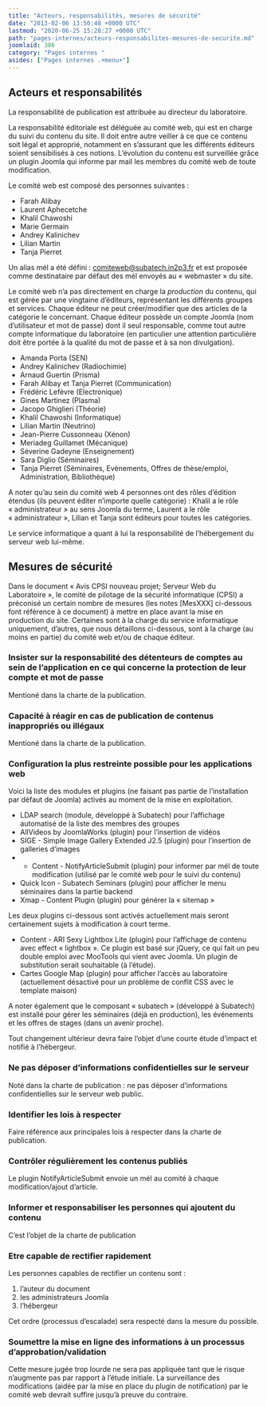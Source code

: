 ```yaml
---
title: "Acteurs, responsabilités, mesures de sécurité"
date: "2013-02-06 13:50:48 +0000 UTC"
lastmod: "2020-06-25 15:28:27 +0000 UTC"
path: "pages-internes/acteurs-responsabilites-mesures-de-securite.md"
joomlaid: 306
category: "Pages internes "
asides: ["Pages internes .+menu+"]
---
```

Acteurs et responsabilités
--------------------------

La responsabilité de publication est attribuée au directeur du laboratoire.

La responsabilité éditoriale est déléguée au comité web, qui est en charge du suivi du contenu du site. Il doit entre autre veiller à ce que ce contenu soit légal et approprié, notamment en s’assurant que les différents éditeurs soient sensibilisés à ces notions. L’évolution du contenu est surveillée grâce un plugin Joomla qui informe par mail les membres du comité web de toute modification.

Le comité web est composé des personnes suivantes :

*   Farah Alibay
*   Laurent Aphecetche
*   Khalil Chawoshi
*   Marie Germain
*   Andrey Kalinichev
*   Lilian Martin
*   Tanja Pierret

Un alias mél a été défini : comiteweb@subatech.in2p3.fr et est proposée comme destinataire par défaut des mél envoyés au « webmaster » du site.

Le comité web n’a pas directement en charge la _production_ du contenu, qui est gérée par une vingtaine d’éditeurs, représentant les différents groupes et services. Chaque éditeur ne peut créer/modifier que des articles de la catégorie le concernant. Chaque éditeur possède un compte Joomla (nom d’utilisateur et mot de passe) dont il seul responsable, comme tout autre compte informatique du laboratoire (en particulier une attention particulière doit être portée à la qualité du mot de passe et à sa non divulgation).

*   Amanda Porta (SEN)
*   Andrey Kalinichev (Radiochimie)
*   Arnaud Guertin (Prisma)
*   Farah Alibay et Tanja Pierret (Communication)
*   Frédéric Lefèvre (Electronique)
*   Gines Martinez (Plasma)
*   Jacopo Ghiglieri (Théorie)
*   Khalil Chawoshi (Informatique)
*   Lilian Martin (Neutrino)
*   Jean-Pierre Cussonneau (Xénon)
*   Meriadeg Guillamet (Mécanique)
*   Séverine Gadeyne (Enseignement)
*   Sara Diglio (Séminaires)
*   Tanja Pierret (Séminaires, Evènements, Offres de thèse/emploi, Administration, Bibliothèque)

A noter qu’au sein du comité web 4 personnes ont des rôles d’édition étendus (ils peuvent éditer n’importe quelle catégorie) : Khalil a le rôle « administrateur » au sens Joomla du terme, Laurent a le rôle « administrateur », Lilian et Tanja sont éditeurs pour toutes les catégories.

Le service informatique a quant à lui la responsabilité de l’hébergement du serveur web lui-même.

Mesures de sécurité
-------------------

Dans le document « Avis CPSI nouveau projet; Serveur Web du Laboratoire », le comité de pilotage de la sécurité informatique (CPSI) a préconisé un certain nombre de mesures (les notes \[MesXXX\] ci-dessous font référence à ce document) à mettre en place avant la mise en production du site. Certaines sont à la charge du service informatique uniquement, d’autres, que nous détaillons ci-dessous, sont à la charge (au moins en partie) du comité web et/ou de chaque éditeur.

### Insister sur la responsabilité des détenteurs de comptes au sein de l’application en ce qui concerne la protection de leur compte et mot de passe

Mentioné dans la charte de la publication.

### Capacité à réagir en cas de publication de contenus inappropriés ou illégaux

Mentioné dans la charte de la publication.

### Configuration la plus restreinte possible pour les applications web

Voici la liste des modules et plugins (ne faisant pas partie de l’installation par défaut de Joomla) activés au moment de la mise en exploitation.

*   LDAP search (module, développé à Subatech) pour l’affichage automatisé de la liste des membres des groupes
*   AllVideos by JoomlaWorks (plugin) pour l’insertion de vidéos
*   SIGE - Simple Image Gallery Extended J2.5 (plugin) pour l’insertion de galleries d’images
*   *   Content - NotifyArticleSubmit (plugin) pour informer par mél de toute modification (utilisé par le comité web pour le suivi du contenu)
*   Quick Icon - Subatech Seminars (plugin) pour afficher le menu séminaires dans la partie backend
*   Xmap - Content Plugin (plugin) pour générer la « sitemap »

Les deux plugins ci-dessous sont activés actuellement mais seront certainement sujets à modification à court terme.

*   Content - ARI Sexy Lightbox Lite (plugin) pour l’affichage de contenu avec effect « lightbox ». Ce plugin est basé sur jQuery, ce qui fait un peu double emploi avec MooTools qui vient avec Joomla. Un plugin de substitution serait souhaitable (à l’étude).
*   Cartes Google Map (plugin) pour afficher l’accès au laboratoire (actuellement désactivé pour un problème de conflit CSS avec le template maison)

A noter également que le composant « subatech » (développé à Subatech) est installé pour gérer les séminaires (déjà en production), les événements et les offres de stages (dans un avenir proche).

Tout changement ultérieur devra faire l’objet d’une courte étude d’impact et notifié à l’hébergeur.

### Ne pas déposer d’informations confidentielles sur le serveur

Noté dans la charte de publication : ne pas déposer d’informations confidentielles sur le serveur web public.

### Identifier les lois à respecter

Faire référence aux principales lois à respecter dans la charte de publication.

### Contrôler régulièrement les contenus publiés

Le plugin NotifyArticleSubmit envoie un mél au comité à chaque modification/ajout d’article.

### Informer et responsabiliser les personnes qui ajoutent du contenu

C’est l’objet de la charte de publication

### Etre capable de rectifier rapidement

Les personnes capables de rectifier un contenu sont :

1.  l’auteur du document
2.  les administrateurs Joomla
3.  l’hébergeur

Cet ordre (processus d’escalade) sera respecté dans la mesure du possible.

### Soumettre la mise en ligne des informations à un processus d’approbation/validation

Cette mesure jugée trop lourde ne sera pas appliquée tant que le risque n’augmente pas par rapport à l’étude initiale. La surveillance des modifications (aidée par la mise en place du plugin de notification) par le comité web devrait suffire jusqu’à preuve du contraire.
